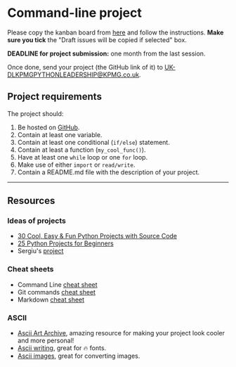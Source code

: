 # Command-line project

Please copy the kanban board from [here](https://github.com/users/sergiuHudrea/projects/5) and follow the instructions. **Make sure you tick** the "Draft issues will be copied if selected" box.

**DEADLINE for project submission:** one month from the last session.

Once done, send your project (the GitHub link of it) to UK-DLKPMGPYTHONLEADERSHIP@KPMG.co.uk.

## Project requirements

The project should:
1. Be hosted on [GitHub](https://github.com/).
2. Contain at least one variable.
3. Contain at least one conditional (`if/else`) statement.
4. Contain at least a function (`my_cool_func()`).
6. Have at least one `while` loop or one `for` loop.
7. Make use of either `import` or `read/write`.
8. Contain a README.md file with the description of your project.






---

## Resources

### Ideas of projects
 - [30 Cool, Easy & Fun Python Projects with Source Code](https://hackr.io/blog/python-projects)
 - [25 Python Projects for Beginners](https://www.freecodecamp.org/news/python-projects-for-beginners/#hangman-python-project)
 - Sergiu's [project](https://github.com/sergiuHudrea/fresh-gi-advisor)

### Cheat sheets
 - Command Line [cheat sheet](https://www.git-tower.com/blog/command-line-cheat-sheet/)
 - Git commands [cheat sheet](https://education.github.com/git-cheat-sheet-education.pdf)
- Markdown [cheat sheet](https://github.com/adam-p/markdown-here/wiki/Markdown-Cheatsheet) 

### ASCII
 - [Ascii Art Archive](https://www.asciiart.eu/), amazing resource for making your project look cooler and more personal!
 - [Ascii writing](https://patorjk.com/software/taag/#p=display&f=Slant&t=Oss), great for 🔥 fonts.
 - [Ascii images](https://asciiart.club/), great for converting images.
